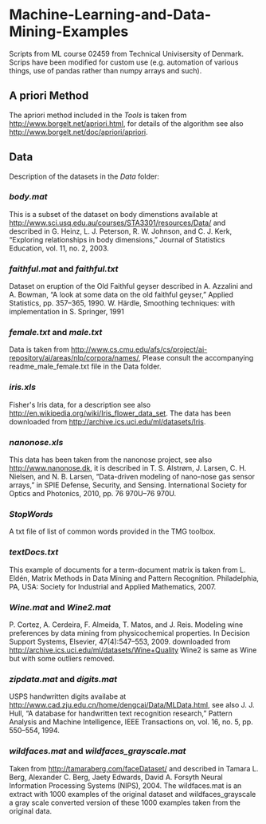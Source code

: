 # Machine-Learning-and-Data-Mining-Examples

Scripts from ML course 02459 from Technical Univisersity of Denmark. Scrips have been modified for custom use (e.g. automation of various things, use of pandas rather than numpy arrays and such).

## A priori Method

The apriori method included in the *Tools* is taken from http://www.borgelt.net/apriori.html, for
details of the algorithm see also http://www.borgelt.net/doc/apriori/apriori.

## Data

Description of the datasets in the *Data* folder:

### *body.mat*

This is a subset of the dataset on body dimenstions available at http://www.sci.usq.edu.au/courses/STA3301/resources/Data/ 
and described in 
G. Heinz, L. J. Peterson, R. W. Johnson, and C. J. Kerk, “Exploring relationships in body dimensions,” Journal of Statistics Education, vol. 11, no. 2, 2003.

### *faithful.mat* and *faithful.txt*

Dataset on eruption of the Old Faithful geyser described in
A. Azzalini and A. Bowman, “A look at some data on the old faithful geyser,” Applied Statistics, pp. 357–365, 1990.
W. Härdle, Smoothing techniques: with implementation in S. Springer, 1991

### *female.txt* and *male.txt*

Data is taken from http://www.cs.cmu.edu/afs/cs/project/ai-repository/ai/areas/nlp/corpora/names/,
Please consult the accompanying readme_male_female.txt file in the Data folder.

### *iris.xls*

Fisher's Iris data, for a description see also http://en.wikipedia.org/wiki/Iris_flower_data_set. The data has been downloaded from http://archive.ics.uci.edu/ml/datasets/Iris.

### *nanonose.xls*

This data has been taken from the nanonose project, see also http://www.nanonose.dk, it is described in 
T. S. Alstrøm, J. Larsen, C. H. Nielsen, and N. B. Larsen, “Data-driven modeling of nano-nose gas sensor arrays,” in SPIE Defense, Security, and Sensing. International Society for Optics and Photonics, 2010, pp. 76 970U–76 970U.

### *StopWords*

A txt file of list of common words provided in the TMG toolbox.

### *textDocs.txt*

This example of documents for a term-document matrix is taken from 
L. Eldén, Matrix Methods in Data Mining and Pattern Recognition. Philadelphia, PA, USA: Society for Industrial and Applied Mathematics, 2007.

### *Wine.mat* and *Wine2.mat*

P. Cortez, A. Cerdeira, F. Almeida, T. Matos, and J. Reis. Modeling wine preferences by data mining from physicochemical properties. In Decision Support Systems, Elsevier, 47(4):547–553, 2009.
downloaded from http://archive.ics.uci.edu/ml/datasets/Wine+Quality
Wine2 is same as Wine but with some outliers removed.

### *zipdata.mat* and *digits.mat*

USPS handwritten digits availabe at http://www.cad.zju.edu.cn/home/dengcai/Data/MLData.html, see also
J. J. Hull, “A database for handwritten text recognition research,” Pattern Analysis and Machine Intelligence, IEEE Transactions on, vol. 16, no. 5, pp. 550–554,
1994.

### *wildfaces.mat* and *wildfaces_grayscale.mat*

Taken from http://tamaraberg.com/faceDataset/ and described in Tamara L. Berg, Alexander C. Berg, Jaety Edwards, David A. Forsyth 
Neural Information Processing Systems (NIPS), 2004. 
The wildfaces.mat is an extract with 1000 examples of the original dataset and wildfaces_grayscale a gray scale converted version of these 1000 examples taken from the original data.
